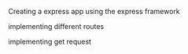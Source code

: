 Creating a express app using the express framework

implementing different routes

implementing get request

